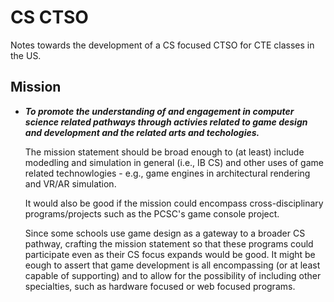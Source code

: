 # CS CTSO

Notes towards the development of a CS focused CTSO for CTE classes in the US.

## Mission

* ***To promote the understanding of and engagement in computer science related pathways through activies related to game design and development and the related arts and techologies.***

   The mission statement should be broad enough to (at least) include modedling and simulation in general (i.e., IB CS) and other uses of game related technowlogies - e.g., game engines in architectural rendering and VR/AR simulation.

   It would also be good if the mission could encompass cross-disciplinary programs/projects such as the PCSC's game console project.

   Since some schools use game design as a gateway to a broader CS pathway, crafting the mission statement so that these programs could participate even as their CS focus expands would be good. It might be eough to assert that game development is all encompassing (or at least capable of supporting) and to allow for the possibility of including other specialties, such as hardware focused or web focused programs.
